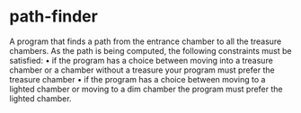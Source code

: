 # path-finder
A program that finds a path from the entrance chamber to all the treasure chambers.
As the path is being computed, the following constraints must be satisfied: 
• if the program has a choice between moving into a treasure chamber or a chamber without a treasure your program must prefer the treasure chamber 
• if the program has a choice between moving to a lighted chamber or moving to a dim chamber the program must prefer the lighted chamber. 
